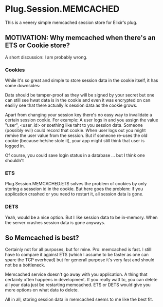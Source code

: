 Plug.Session.MEMCACHED
======================

This is a veeery simple memcached session store for Elixir's plug.

## MOTIVATION: Why memcached when there's an ETS or Cookie store?

A short discussion: I am probably wrong.

### Cookies

While it's so great and simple to store session data in the cookie
itself, it has some downsides:

Data should be tamper-proof as they will be signed by your secret but one can
still see hwat data is in the cookie and even it was encrypted on can easiliy
see that there actually *is* session data as the cookie grows.

Apart from changing your session key there's no easy way to invalidate a certain
session cookie. For example: A user logs in and you assign the value "user",
<user_id> or soething like taht to you session data. Someone (possibly evil)
could record that cookie. When user logs out you might remive the user value
from the session. But if someone re-uses the old cookie (because he/she stole
it), your app might still think that user is logged in.

Of course, you could save login status in a database ... but I think one shouldn't

### ETS

Plug.Session.MEMCACHED.ETS solves the problem of cookies by only storing a
sesseion id in the cookie. But here goes the problem: If you application crashed
or you need to restart it, all session data is gone.

### DETS

Yeah, would be a nice option. But I like session data to be in-memory. When the
server crashes session data is gone anyways.

## So Memcached is best?

Certainly not for all purposes, but for mine. Pro: memcached is fast. I still
have to compare it against ETS (which I assume to be faster as one can spare the
TCP overhead) but for generall purpose it's very fast and should not be a
bottleneck.

Memcached service doesn't go away with you application. A thing that certainly
often happens in development. If you really watt to, you can delete all your
data just be restarting memcached. ETS or DETS would give you more options on
what data to delete.

All in all, storing session data in memcached seems to me like the best fit.